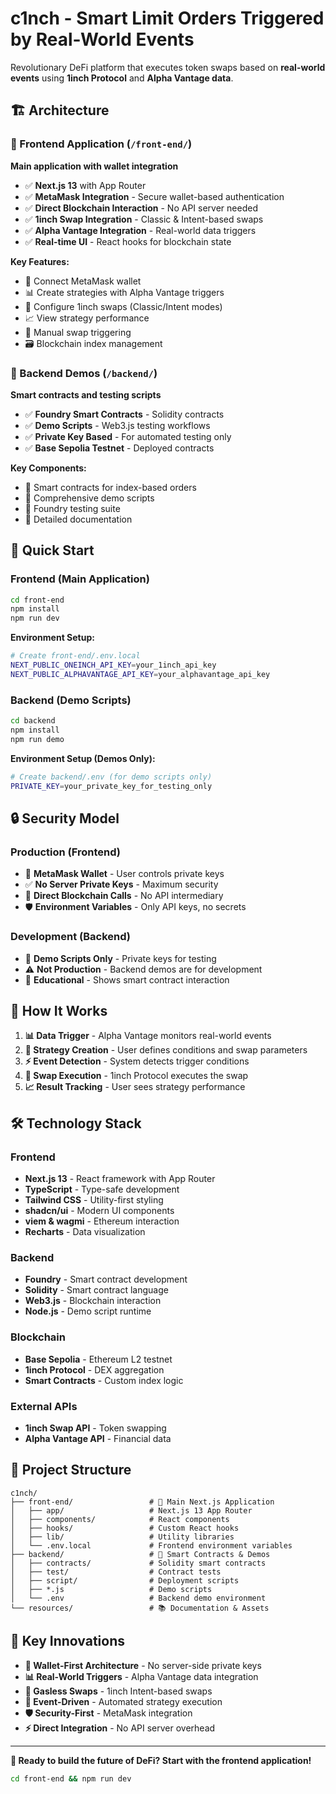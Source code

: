 # c1nch - Smart Limit Orders Triggered by Real-World Events

Revolutionary DeFi platform that executes token swaps based on **real-world events** using **1inch Protocol** and **Alpha Vantage data**.

## 🏗️ **Architecture**

### **🎨 Frontend Application** (`/front-end/`)

**Main application with wallet integration**

- ✅ **Next.js 13** with App Router
- ✅ **MetaMask Integration** - Secure wallet-based authentication
- ✅ **Direct Blockchain Interaction** - No API server needed
- ✅ **1inch Swap Integration** - Classic & Intent-based swaps
- ✅ **Alpha Vantage Integration** - Real-world data triggers
- ✅ **Real-time UI** - React hooks for blockchain state

**Key Features:**

- 🔗 Connect MetaMask wallet
- 📊 Create strategies with Alpha Vantage triggers
- 💱 Configure 1inch swaps (Classic/Intent modes)
- 📈 View strategy performance
- 🔄 Manual swap triggering
- 🗃️ Blockchain index management

### **🧪 Backend Demos** (`/backend/`)

**Smart contracts and testing scripts**

- ✅ **Foundry Smart Contracts** - Solidity contracts
- ✅ **Demo Scripts** - Web3.js testing workflows
- ✅ **Private Key Based** - For automated testing only
- ✅ **Base Sepolia Testnet** - Deployed contracts

**Key Components:**

- 📜 Smart contracts for index-based orders
- 🧪 Comprehensive demo scripts
- 🔧 Foundry testing suite
- 📖 Detailed documentation

## 🚀 **Quick Start**

### **Frontend (Main Application)**

```bash
cd front-end
npm install
npm run dev
```

**Environment Setup:**

```bash
# Create front-end/.env.local
NEXT_PUBLIC_ONEINCH_API_KEY=your_1inch_api_key
NEXT_PUBLIC_ALPHAVANTAGE_API_KEY=your_alphavantage_api_key
```

### **Backend (Demo Scripts)**

```bash
cd backend
npm install
npm run demo
```

**Environment Setup (Demos Only):**

```bash
# Create backend/.env (for demo scripts only)
PRIVATE_KEY=your_private_key_for_testing_only
```

## 🔒 **Security Model**

### **Production (Frontend)**

- 🔐 **MetaMask Wallet** - User controls private keys
- ✅ **No Server Private Keys** - Maximum security
- 🔗 **Direct Blockchain Calls** - No API intermediary
- 🛡️ **Environment Variables** - Only API keys, no secrets

### **Development (Backend)**

- 🧪 **Demo Scripts Only** - Private keys for testing
- ⚠️ **Not Production** - Backend demos are for development
- 📝 **Educational** - Shows smart contract interaction

## 🎯 **How It Works**

1. **📊 Data Trigger** - Alpha Vantage monitors real-world events
2. **🔗 Strategy Creation** - User defines conditions and swap parameters
3. **⚡ Event Detection** - System detects trigger conditions
4. **💱 Swap Execution** - 1inch Protocol executes the swap
5. **📈 Result Tracking** - User sees strategy performance

## 🛠️ **Technology Stack**

### **Frontend**

- **Next.js 13** - React framework with App Router
- **TypeScript** - Type-safe development
- **Tailwind CSS** - Utility-first styling
- **shadcn/ui** - Modern UI components
- **viem & wagmi** - Ethereum interaction
- **Recharts** - Data visualization

### **Backend**

- **Foundry** - Smart contract development
- **Solidity** - Smart contract language
- **Web3.js** - Blockchain interaction
- **Node.js** - Demo script runtime

### **Blockchain**

- **Base Sepolia** - Ethereum L2 testnet
- **1inch Protocol** - DEX aggregation
- **Smart Contracts** - Custom index logic

### **External APIs**

- **1inch Swap API** - Token swapping
- **Alpha Vantage API** - Financial data

## 📁 **Project Structure**

```
c1nch/
├── front-end/                 # 🎨 Main Next.js Application
│   ├── app/                   # Next.js 13 App Router
│   ├── components/            # React components
│   ├── hooks/                 # Custom React hooks
│   ├── lib/                   # Utility libraries
│   └── .env.local             # Frontend environment variables
├── backend/                   # 🧪 Smart Contracts & Demos
│   ├── contracts/             # Solidity smart contracts
│   ├── test/                  # Contract tests
│   ├── script/                # Deployment scripts
│   ├── *.js                   # Demo scripts
│   └── .env                   # Backend demo environment
└── resources/                 # 📚 Documentation & Assets
```

## 🌟 **Key Innovations**

- **🔗 Wallet-First Architecture** - No server-side private keys
- **📊 Real-World Triggers** - Alpha Vantage data integration
- **💱 Gasless Swaps** - 1inch Intent-based swaps
- **🎯 Event-Driven** - Automated strategy execution
- **🛡️ Security-First** - MetaMask integration
- **⚡ Direct Integration** - No API server overhead

---

**🎉 Ready to build the future of DeFi? Start with the frontend application!**

```bash
cd front-end && npm run dev
```
